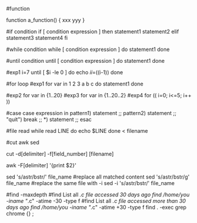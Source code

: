 #function

function a_function() {
  xxx
  yyy
}

#if condition
if [ condition expression ]
then
  statement1
  statement2
elif
  statement3
  statement4
fi

#while condition
while [ condition expression ]
do
  statement1
done

#until condition
until [ condition expression ]
do
  statement1
done

#exp1
i=7
until [ $i -le 0 ]
do
  echo $i
  i=$((i-1))
done

#for loop
#exp1
for var in 1 2 3 a b c
do
  statement1
done

#exp2
for var in {1..20}
#exp3
for var in {1..20..2}
#exp4
for (( i=0; i<=5; i++ ))

#case
case expression in
  pattern1)
    statement
    ;;
  pattern2)
    statement
    ;;
  "quit")
    break
    ;;
  *)
    statement
    ;;
esac

#file read
while read LINE
do
  echo $LINE
done < filename

#cut awk sed

cut -d[delimiter] -f[field_number] [filename]

awk -F[delimiter] '{print $2}'

sed 's/astr/bstr/' file_name
#replace all matched content
sed 's/astr/bstr/g' file_name
#replace the same file with -i
sed -i 's/astr/bstr/' file_name

#find -maxdepth
#find List all *.c file accessed 30 days ago
find /home/you -iname "*.c" -atime -30 -type f
#find List all *.c file accessed more than 30 days ago
find /home/you -iname "*.c" -atime +30 -type f
find . -exec grep chrome {} \;
